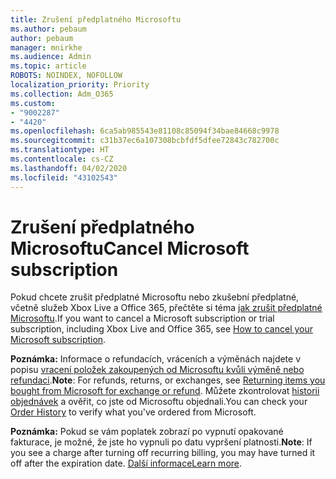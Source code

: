 ```yaml
---
title: Zrušení předplatného Microsoftu
ms.author: pebaum
author: pebaum
manager: mnirkhe
ms.audience: Admin
ms.topic: article
ROBOTS: NOINDEX, NOFOLLOW
localization_priority: Priority
ms.collection: Adm_O365
ms.custom:
- "9002287"
- "4420"
ms.openlocfilehash: 6ca5ab985543e81108c85094f34bae84668c9978
ms.sourcegitcommit: c31b37ec6a107308bcbfdf5dfee72843c782700c
ms.translationtype: HT
ms.contentlocale: cs-CZ
ms.lasthandoff: 04/02/2020
ms.locfileid: "43102543"
---
```

# <a name="cancel-microsoft-subscription"></a><span data-ttu-id="ffd65-102">Zrušení předplatného Microsoftu</span><span class="sxs-lookup"><span data-stu-id="ffd65-102">Cancel Microsoft subscription</span></span>

<span data-ttu-id="ffd65-103">Pokud chcete zrušit předplatné Microsoftu nebo zkušební předplatné, včetně služeb Xbox Live a Office 365, přečtěte si téma [jak zrušit předplatné Microsoftu](https://support.microsoft.com/help/4027815).</span><span class="sxs-lookup"><span data-stu-id="ffd65-103">If you want to cancel a Microsoft subscription or trial subscription, including Xbox Live and Office 365, see [How to cancel your Microsoft subscription](https://support.microsoft.com/help/4027815).</span></span>

<span data-ttu-id="ffd65-104">**Poznámka:** Informace o refundacích, vráceních a výměnách najdete v popisu [vracení položek zakoupených od Microsoftu kvůli výměně nebo refundaci](https://support.microsoft.com/help/10558).</span><span class="sxs-lookup"><span data-stu-id="ffd65-104">**Note**: For refunds, returns, or exchanges, see [Returning items you bought from Microsoft for exchange or refund](https://support.microsoft.com/help/10558).</span></span> <span data-ttu-id="ffd65-105">Můžete zkontrolovat [historii objednávek](https://account.microsoft.com/billing/orders/) a ověřit, co jste od Microsoftu objednali.</span><span class="sxs-lookup"><span data-stu-id="ffd65-105">You can check your [Order History](https://account.microsoft.com/billing/orders/) to verify what you've ordered from Microsoft.</span></span> 

<span data-ttu-id="ffd65-106">**Poznámka:** Pokud se vám poplatek zobrazí po vypnutí opakované fakturace, je možné, že jste ho vypnuli po datu vypršení platnosti.</span><span class="sxs-lookup"><span data-stu-id="ffd65-106">**Note**: If you see a charge after turning off recurring billing, you may have turned it off after the expiration date.</span></span> <span data-ttu-id="ffd65-107">[Další informace](https://support.microsoft.com/help/10640)</span><span class="sxs-lookup"><span data-stu-id="ffd65-107">[Learn more](https://support.microsoft.com/help/10640).</span></span> 

